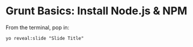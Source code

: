 
# Grunt Basics: Install Node.js & NPM

From the terminal, pop in:

  ```yo reveal:slide "Slide Title"```
